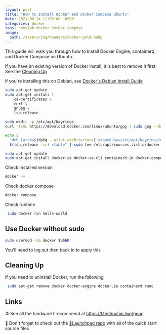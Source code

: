```yaml
---
layout: post
title: "How to Install Docker and Docker Compose Ubuntu"
date: 2021-08-14 11:00:00 -0500
categories: docker
tags: homelab docker docker-compose
image:
  path: /assets/img/headers/docker-gold.webp
---
```


This guide will walk you through how to Install Docker Engine, containerd, and Docker Compose on Ubuntu.

If you have an existing version of Docker install, it is best to remove it first.  See the [Cleaning Up](#cleaning-up)

if you're installing this on Debian, see [Docker's Debian Install Guide](https://docs.docker.com/engine/install/debian/)

```bash
sudo apt-get update
sudo apt-get install \
    ca-certificates \
    curl \
    gnupg \
    lsb-release
```

```bash
sudo mkdir -p /etc/apt/keyrings
curl -fsSL https://download.docker.com/linux/ubuntu/gpg | sudo gpg --dearmor -o /etc/apt/keyrings/docker.gpg
```

```bash
echo \
  "deb [arch=$(dpkg --print-architecture) signed-by=/etc/apt/keyrings/docker.gpg] https://download.docker.com/linux/ubuntu \
  $(lsb_release -cs) stable" | sudo tee /etc/apt/sources.list.d/docker.list > /dev/null
```

```bash
sudo apt-get update
sudo apt-get install docker-ce docker-ce-cli containerd.io docker-compose-plugin
```

Check Installed version

```bash
docker -v
```

Check docker compose

```bash
docker compose
```

Check runtime

```bash
 sudo docker run hello-world
```

## Use Docker without sudo

```bash
sudo usermod -aG docker $USER
```

You'll need to log out then back in to apply this

## Cleaning Up

If you need to uninstall Docker, run the following

```bash
 sudo apt-get remove docker docker-engine docker.io containerd runc
```

## Links

⚙️ See all the hardware I recommend at <https://l.technotim.live/gear>

🚀 Don't forget to check out the [🚀Launchpad repo](https://l.technotim.live/quick-start) with all of the quick start source files
